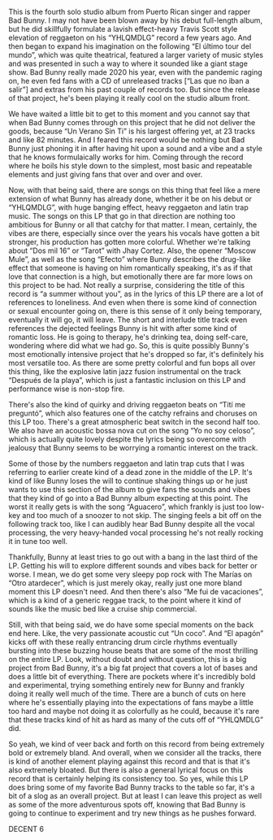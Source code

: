 This is the fourth solo studio album from Puerto Rican singer and rapper Bad Bunny. I may not have been blown away by his debut full-length album, but he did skillfully formulate a lavish effect-heavy Travis Scott style elevation of reggaeton on his “YHLQMDLG” record a few years ago. And then began to expand his imagination on the following “El último tour del mundo”, which was quite theatrical, featured a larger variety of music styles and was presented in such a way to where it sounded like a giant stage show. Bad Bunny really made 2020 his year, even with the pandemic raging on, he even fed fans with a CD of unreleased tracks [“Las que no iban a salir”] and extras from his past couple of records too. But since the release of that project, he's been playing it really cool on the studio album front.

We have waited a little bit to get to this moment and you cannot say that when Bad Bunny comes through on this project that he did not deliver the goods, because “Un Verano Sin Ti” is his largest offering yet, at 23 tracks and like 82 minutes. And I feared this record would be nothing but Bad Bunny just phoning it in after having hit upon a sound and a vibe and a style that he knows formulaically works for him. Coming through the record where he boils his style down to the simplest, most basic and repeatable elements and just giving fans that over and over and over.

Now, with that being said, there are songs on this thing that feel like a mere extension of what Bunny has already done, whether it be on his debut or “YHLQMDLG”, with huge banging effect, heavy reggaeton and latin trap music. The songs on this LP that go in that direction are nothing too ambitious for Bunny or all that catchy for that matter. I mean, certainly, the vibes are there, especially since over the years his vocals have gotten a bit stronger, his production has gotten more colorful. Whether we're talking about “Dos mil 16” or “Tarot” with Jhay Cortez. Also, the opener “Moscow Mule”, as well as the song “Efecto” where Bunny describes the drug-like effect that someone is having on him romantically speaking, it's as if that love that connection is a high, but emotionally there are far more lows on this project to be had. Not really a surprise, considering the title of this record is “a summer without you”, as in the lyrics of this LP there are a lot of references to loneliness. And even when there is some kind of connection or sexual encounter going on, there is this sense of it only being temporary, eventually it will go, it will leave. The short and interlude title track even references the dejected feelings Bunny is hit with after some kind of romantic loss. He is going to therapy, he's drinking tea, doing self-care, wondering where did what we had go. So, this is quite possibly Bunny's most emotionally intensive project that he's dropped so far, it's definitely his most versatile too. As there are some pretty colorful and fun bops all over this thing, like the explosive latin jazz fusion instrumental on the track “Después de la playa”, which is just a fantastic inclusion on this LP and performance wise is non-stop fire.

There's also the kind of quirky and driving reggaeton beats on “Tití me preguntó”, which also features one of the catchy refrains and choruses on this LP too. There's a great atmospheric beat switch in the second half too. We also have an acoustic bossa nova cut on the song “Yo no soy celoso”, which is actually quite lovely despite the lyrics being so overcome with jealousy that Bunny seems to be worrying a romantic interest on the track.

Some of those by the numbers reggaeton and latin trap cuts that I was referring to earlier create kind of a dead zone in the middle of the LP. It's kind of like Bunny loses the will to continue shaking things up or he just wants to use this section of the album to give fans the sounds and vibes that they kind of go into a Bad Bunny album expecting at this point. The worst it really gets is with the song “Aguacero”, which frankly is just too low-key and too much of a snoozer to not skip. The singing feels a bit off on the following track too, like I can audibly hear Bad Bunny despite all the vocal processing, the very heavy-handed vocal processing he's not really rocking it in tune too well.

Thankfully, Bunny at least tries to go out with a bang in the last third of the LP. Getting his will to explore different sounds and vibes back for better or worse. I mean, we do get some very sleepy pop rock with The Marías on “Otro atardecer”, which is just merely okay, really just one more bland moment this LP doesn't need. And then there's also “Me fui de vacaciones”, which is a kind of a generic reggae track, to the point where it kind of sounds like the music bed like a cruise ship commercial.

Still, with that being said, we do have some special moments on the back end here. Like, the very passionate acoustic cut “Un coco”. And “El apagón” kicks off with these really entrancing drum circle rhythms eventually bursting into these buzzing house beats that are some of the most thrilling on the entire LP. Look, without doubt and without question, this is a big project from Bad Bunny, it's a big fat project that covers a lot of bases and does a little bit of everything. There are pockets where it's incredibly bold and experimental, trying something entirely new for Bunny and frankly doing it really well much of the time. There are a bunch of cuts on here where he's essentially playing into the expectations of fans maybe a little too hard and maybe not doing it as colorfully as he could, because it's rare that these tracks kind of hit as hard as many of the cuts off of “YHLQMDLG” did.

So yeah, we kind of veer back and forth on this record from being extremely bold or extremely bland. And overall, when we consider all the tracks, there is kind of another element playing against this record and that is that it's also extremely bloated. But there is also a general lyrical focus on this record that is certainly helping its consistency too. So yes, while this LP does bring some of my favorite Bad Bunny tracks to the table so far, it's a bit of a slog as an overall project. But at least I can leave this project as well as some of the more adventurous spots off, knowing that Bad Bunny is going to continue to experiment and try new things as he pushes forward.

DECENT 6
